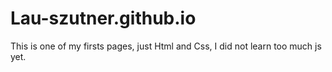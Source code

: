 # Lau-szutner.github.io

This is one of my firsts pages, just Html and Css, I did not learn too much js yet.
